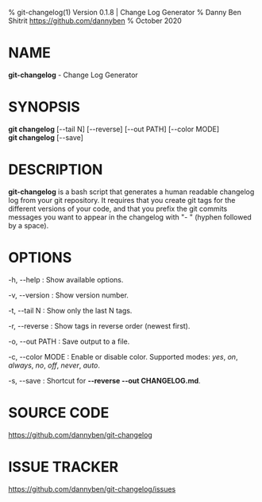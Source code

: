 % git-changelog(1) Version 0.1.8 | Change Log Generator
% Danny Ben Shitrit <https://github.com/dannyben>
% October 2020

<!-- Reference: https://linux.die.net/man/5/pandoc_markdown -->


NAME
==================================================

**git-changelog** - Change Log Generator


SYNOPSIS
==================================================

**git changelog** [--tail N] [--reverse] [--out PATH] [--color MODE]  
**git changelog** [--save]


DESCRIPTION
==================================================

**git-changelog** is a bash script that generates a human readable changelog
log from your git repository. It requires that you create git tags for 
the different versions of your code, and that you prefix the git commits
messages you want to appear in the changelog with "- " (hyphen followed
by a space).


OPTIONS
==================================================

-h, --help
:    Show available options.

-v, --version
:    Show version number.

-t, --tail N
:    Show only the last N tags.

-r, --reverse
:    Show tags in reverse order (newest first).

-o, --out PATH
:    Save output to a file.

-c, --color MODE
:    Enable or disable color.
     Supported modes: *yes*, *on*, *always*, *no*, *off*, *never*, *auto*.

-s, --save
:    Shortcut for **--reverse --out CHANGELOG.md**.



SOURCE CODE
==================================================

https://github.com/dannyben/git-changelog


ISSUE TRACKER
==================================================

https://github.com/dannyben/git-changelog/issues
